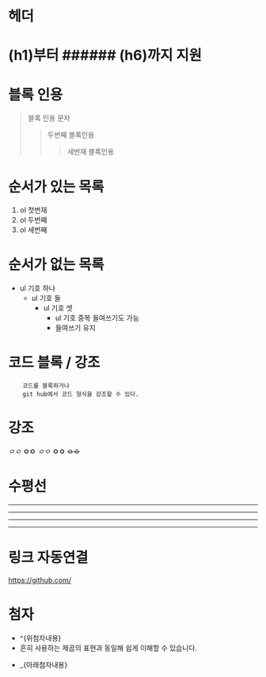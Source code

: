 # 헤더
 # (h1)부터 ###### (h6)까지 지원
 
# 블록 인용
> 블록 인용 문자
>   > 두번째 블록인용
>   >   > 세번재 블록인용

# 순서가 있는 목록
1. ol 첫번재
2. ol 두번째
3. ol 세번째

# 순서가 없는 목록
* ul 기호 하나
    + ul 기호 둘
        - ul 기호 셋
            - ul 기호 중복 들여쓰기도 가능
            - 들여쓰기 유지

# 코드 블록 / 강조
``` 
    코드를 블록하거나
    git hub에서 코드 형식을 강조할 수 있다.
```

# 강조
*ㅇㅇ*  **ㅇㅇ** _ㅇㅇ_   __ㅇㅇ__ ~~ㅇㅇ~~

# 수평선
* * *  
************
- - -
------------

# 링크 자동연결
<https://github.com/>

# 첨자
 - ^{위첨자내용}
 - 흔히 사용하는 제곱의 표현과 동일해 쉽게 이해할 수 있습니다.
 + _{아래첨자내용}

